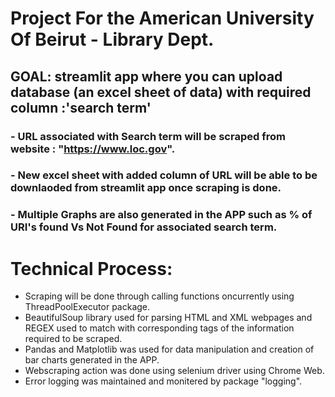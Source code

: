 # Project For the American University Of Beirut - Library Dept.
## GOAL: streamlit app where you can upload database (an excel sheet of data) with required column :'search term'
  ### - URL associated with Search term will be scraped from website : "https://www.loc.gov".
  ### - New excel sheet with added column of URL will be able to be downlaoded from streamlit app once scraping is done.
  ### - Multiple Graphs are also generated in the APP such as % of URI's found Vs Not Found for associated search term. 

# Technical Process: 
- Scraping will be done through calling functions oncurrently using ThreadPoolExecutor package.
- BeautifulSoup library used for parsing HTML and XML webpages and REGEX used to match with corresponding tags of the information required to be scraped. 
- Pandas and Matplotlib was used for data manipulation and creation of bar charts generated in the APP.
- Webscraping action was done using selenium driver using Chrome Web.
- Error logging was maintained and monitered by package "logging".
